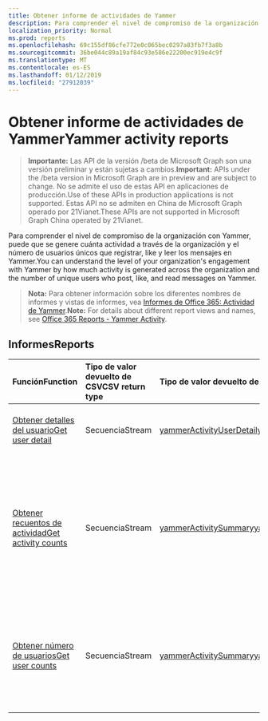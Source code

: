```yaml
---
title: Obtener informe de actividades de Yammer
description: Para comprender el nivel de compromiso de la organización con Yammer, puede que se genere cuánta actividad a través de la organización y el número de usuarios únicos que registrar, like y leer los mensajes en Yammer.
localization_priority: Normal
ms.prod: reports
ms.openlocfilehash: 69c155df86cfe772e0c065bec0297a83fb7f3a8b
ms.sourcegitcommit: 36be044c89a19af84c93e586e22200ec919e4c9f
ms.translationtype: MT
ms.contentlocale: es-ES
ms.lasthandoff: 01/12/2019
ms.locfileid: "27912039"
---
```

# <a name="yammer-activity-reports"></a><span data-ttu-id="cfa47-103">Obtener informe de actividades de Yammer</span><span class="sxs-lookup"><span data-stu-id="cfa47-103">Yammer activity reports</span></span>

> <span data-ttu-id="cfa47-104">**Importante:** Las API de la versión /beta de Microsoft Graph son una versión preliminar y están sujetas a cambios.</span><span class="sxs-lookup"><span data-stu-id="cfa47-104">**Important:** APIs under the /beta version in Microsoft Graph are in preview and are subject to change.</span></span> <span data-ttu-id="cfa47-105">No se admite el uso de estas API en aplicaciones de producción.</span><span class="sxs-lookup"><span data-stu-id="cfa47-105">Use of these APIs in production applications is not supported.</span></span> <span data-ttu-id="cfa47-106">Estas API no se admiten en China de Microsoft Graph operado por 21Vianet.</span><span class="sxs-lookup"><span data-stu-id="cfa47-106">These APIs are not supported in Microsoft Graph China operated by 21Vianet.</span></span>

<span data-ttu-id="cfa47-107">Para comprender el nivel de compromiso de la organización con Yammer, puede que se genere cuánta actividad a través de la organización y el número de usuarios únicos que registrar, like y leer los mensajes en Yammer.</span><span class="sxs-lookup"><span data-stu-id="cfa47-107">You can understand the level of your organization's engagement with Yammer by how much activity is generated across the organization and the number of unique users who post, like, and read messages on Yammer.</span></span>

> <span data-ttu-id="cfa47-108">**Nota:** Para obtener información sobre los diferentes nombres de informes y vistas de informes, vea [Informes de Office 365: Actividad de Yammer](https://support.office.com/client/Yammer-activity-c7c9f938-5b8e-4d52-b1a2-c7c32cb2312a).</span><span class="sxs-lookup"><span data-stu-id="cfa47-108">**Note:** For details about different report views and names, see [Office 365 Reports - Yammer Activity](https://support.office.com/client/Yammer-activity-c7c9f938-5b8e-4d52-b1a2-c7c32cb2312a).</span></span>

## <a name="reports"></a><span data-ttu-id="cfa47-109">Informes</span><span class="sxs-lookup"><span data-stu-id="cfa47-109">Reports</span></span>

| <span data-ttu-id="cfa47-110">Función</span><span class="sxs-lookup"><span data-stu-id="cfa47-110">Function</span></span>                                 | <span data-ttu-id="cfa47-111">Tipo de valor devuelto de CSV</span><span class="sxs-lookup"><span data-stu-id="cfa47-111">CSV return type</span></span> | <span data-ttu-id="cfa47-112">Tipo de valor devuelto de JSON</span><span class="sxs-lookup"><span data-stu-id="cfa47-112">JSON return type</span></span>                         | <span data-ttu-id="cfa47-113">Descripción</span><span class="sxs-lookup"><span data-stu-id="cfa47-113">Description</span></span>                              |
| :--------------------------------------- | :-------------- | :--------------------------------------- | ---------------------------------------- |
| [<span data-ttu-id="cfa47-114">Obtener detalles del usuario</span><span class="sxs-lookup"><span data-stu-id="cfa47-114">Get user detail</span></span>](../api/reportroot-getyammeractivityuserdetail.md) | <span data-ttu-id="cfa47-115">Secuencia</span><span class="sxs-lookup"><span data-stu-id="cfa47-115">Stream</span></span>          | [<span data-ttu-id="cfa47-116">yammerActivityUserDetail</span><span class="sxs-lookup"><span data-stu-id="cfa47-116">yammerActivityUserDetail</span></span>](../resources/yammeractivityuserdetail.md) | <span data-ttu-id="cfa47-117">Obtiene información sobre las actividades de Yammer por usuario.</span><span class="sxs-lookup"><span data-stu-id="cfa47-117">Get details about Yammer activity by user.</span></span> |
| [<span data-ttu-id="cfa47-118">Obtener recuentos de actividad</span><span class="sxs-lookup"><span data-stu-id="cfa47-118">Get activity counts</span></span>](../api/reportroot-getyammeractivitycounts.md) | <span data-ttu-id="cfa47-119">Secuencia</span><span class="sxs-lookup"><span data-stu-id="cfa47-119">Stream</span></span>          | [<span data-ttu-id="cfa47-120">yammerActivitySummary</span><span class="sxs-lookup"><span data-stu-id="cfa47-120">yammerActivitySummary</span></span>](../resources/yammeractivitysummary.md) | <span data-ttu-id="cfa47-121">Obtiene las tendencias sobre el número de actividades de Yammer en la organización y el número de mensajes que se publicaron, leyeron y etiquetaron como “Me gusta”.</span><span class="sxs-lookup"><span data-stu-id="cfa47-121">Get the trends on the amount of Yammer activity in your organization by how many messages were posted, read, and liked.</span></span> |
| [<span data-ttu-id="cfa47-122">Obtener número de usuarios</span><span class="sxs-lookup"><span data-stu-id="cfa47-122">Get user counts</span></span>](../api/reportroot-getyammeractivityusercounts.md) | <span data-ttu-id="cfa47-123">Secuencia</span><span class="sxs-lookup"><span data-stu-id="cfa47-123">Stream</span></span>          | [<span data-ttu-id="cfa47-124">yammerActivitySummary</span><span class="sxs-lookup"><span data-stu-id="cfa47-124">yammerActivitySummary</span></span>](../resources/yammeractivitysummary.md) | <span data-ttu-id="cfa47-125">Obtiene las tendencias sobre el número de usuarios únicos que publicaron, leyeron y etiquetaron como “Me gusta” mensajes de Yammer.</span><span class="sxs-lookup"><span data-stu-id="cfa47-125">Get the trends on the number of unique users who posted, read, and liked  Yammer messages.</span></span> |

